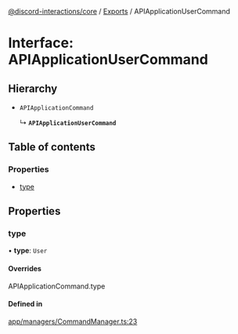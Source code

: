 [@discord-interactions/core](../README.md) / [Exports](../modules.md) / APIApplicationUserCommand

# Interface: APIApplicationUserCommand

## Hierarchy

- `APIApplicationCommand`

  ↳ **`APIApplicationUserCommand`**

## Table of contents

### Properties

- [type](APIApplicationUserCommand.md#type)

## Properties

### type

• **type**: `User`

#### Overrides

APIApplicationCommand.type

#### Defined in

[app/managers/CommandManager.ts:23](https://github.com/ssMMiles/discord-interactions/blob/7421ca0/packages/core/src/app/managers/CommandManager.ts#L23)
